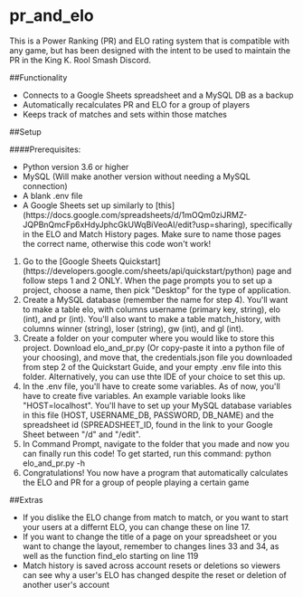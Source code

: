 # pr_and_elo

This is a Power Ranking (PR) and ELO rating system that is compatible with any game, but has been designed with the intent to be used to maintain the PR in the King K. Rool Smash Discord.

##Functionality

<ul>
  <li>Connects to a Google Sheets spreadsheet and a MySQL DB as a backup</li>
  
  <li>Automatically recalculates PR and ELO for a group of players</li>
  
  <li>Keeps track of matches and sets within those matches</li>
</ul>

##Setup

####Prerequisites:

<ul>
  <li>Python version 3.6 or higher</li>
  <li>MySQL (Will make another version without needing a MySQL connection)</li>
  <li>A blank .env file</li>
  <li>A Google Sheets set up similarly to [this](https://docs.google.com/spreadsheets/d/1mOQm0ziJRMZ-JQPBnQmcFp6xHdyJphcGkUWqBiVeoAI/edit?usp=sharing), specifically in the ELO and Match History pages. Make sure to name those pages the correct name, otherwise this code won't work!</li>
</ul>

<ol>
  <li>Go to the [Google Sheets Quickstart](https://developers.google.com/sheets/api/quickstart/python) page and follow steps 1 and 2 ONLY. When the page prompts you to set up a project, choose a name, then pick "Desktop" for the type of application.</li>
  <li>Create a MySQL database (remember the name for step 4). You'll want to make a table elo, with columns username (primary key, string), elo (int), and pr (int). You'll also want to make a table match_history, with columns winner (string), loser (string), gw (int), and gl (int).
  <li>Create a folder on your computer where you would like to store this project. Download elo_and_pr.py (Or copy-paste it into a python file of your choosing), and move that, the credentials.json file you downloaded from step 2 of the Quickstart Guide, and your empty .env file into this folder. Alternatively, you can use thte IDE of your choice to set this up.</li>
  <li>In the .env file, you'll have to create some variables. As of now, you'll have to create five variables. An example variable looks like "HOST=localhost". You'll have to set up your MySQL database variables in this file (HOST, USERNAME_DB, PASSWORD, DB_NAME) and the spreadsheet id (SPREADSHEET_ID, found in the link to your Google Sheet between "/d" and "/edit".</li>
  <li>In Command Prompt, navigate to the folder that you made and now you can finally run this code! To get started, run this command: python elo_and_pr.py -h</li>
  <li>Congratulations! You now have a program that automatically calculates the ELO and PR for a group of people playing a certain game</li>
</ol>

##Extras

<ul>
  <li>If you dislike the ELO change from match to match, or you want to start your users at a differnt ELO, you can change these on line 17.</li>
  <li>If you want to change the title of a page on your spreadsheet or you want to change the layout, remember to changes lines 33 and 34, as well as the function find_elo starting on line 119</li>
  <li>Match history is saved across account resets or deletions so viewers can see why a user's ELO has changed despite the reset or deletion of another user's account</li>
</ul>



